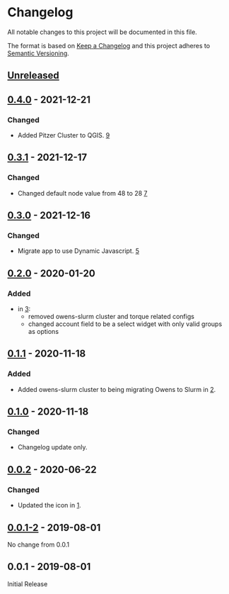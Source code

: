 # Changelog
All notable changes to this project will be documented in this file.

The format is based on [Keep a Changelog](http://keepachangelog.com/en/1.0.0/)
and this project adheres to [Semantic Versioning](http://semver.org/spec/v2.0.0.html).

## [Unreleased]
## [0.4.0] - 2021-12-21
### Changed
- Added Pitzer Cluster to QGIS.
  [9](https://github.com/OSC/bc_osc_qgis/pull/9)

## [0.3.1] - 2021-12-17
### Changed
- Changed default node value from 48 to 28
  [7](https://github.com/OSC/bc_osc_qgis/pull/7)

## [0.3.0] - 2021-12-16
### Changed
- Migrate app to use Dynamic Javascript.
  [5](https://github.com/OSC/bc_osc_qgis/issues/5)

## [0.2.0] - 2020-01-20
### Added
- in [3](https://github.com/OSC/bc_osc_qgis/pull/3):
  - removed owens-slurm cluster and torque related configs
  - changed account field to be a select widget with only valid groups as options

## [0.1.1] - 2020-11-18
### Added
- Added owens-slurm cluster to being migrating Owens to Slurm in
  [2](https://github.com/OSC/bc_osc_qgis/pull/2).

## [0.1.0] - 2020-11-18
### Changed
- Changelog update only.

## [0.0.2] - 2020-06-22
### Changed
- Updated the icon in [1](https://github.com/OSC/bc_osc_qgis/pull/1).

## [0.0.1-2] - 2019-08-01
No change from 0.0.1

## 0.0.1 - 2019-08-01
Initial Release

[Unreleased]: https://github.com/OSC/bc_osc_qgis/compare/v0.4.0...HEAD
[0.4.0]: https://github.com/OSC/bc_osc_qgis/compare/v0.3.1...v0.4.0
[0.3.1]: https://github.com/OSC/bc_osc_qgis/compare/v0.3.0...v0.3.1
[0.3.0]: https://github.com/OSC/bc_osc_qgis/compare/v0.2.0...v0.3.0
[0.2.0]: https://github.com/OSC/bc_osc_qgis/compare/v0.1.1...v0.2.0
[0.1.1]: https://github.com/OSC/bc_osc_qgis/compare/v0.1.0...v0.1.1
[0.1.0]: https://github.com/OSC/bc_osc_qgis/compare/v0.0.2...v0.1.0
[0.0.2]: https://github.com/OSC/bc_osc_qgis/compare/v0.0.1-2...v0.0.2
[0.0.1-2]: https://github.com/OSC/bc_osc_qgis/compare/v0.0.1...v0.0.1-2

